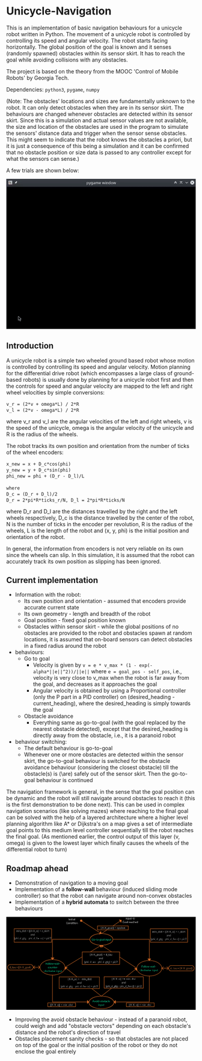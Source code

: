 # Unicycle-Navigation

This is an implementation of basic navigation behaviours for a unicycle robot written in Python. The movement of a unicycle robot is controlled by controlling its speed and angular velocity. The robot starts facing horizontally. The global position of the goal is known and it senses (randomly spawned) obstacles within its sensor skirt. It has to reach the goal while avoiding collisions with any obstacles.

The project is based on the theory from the MOOC 'Control of Mobile Robots' by Georgia Tech.

Dependencies: `python3`, `pygame`, `numpy`

(Note: The obstacles' locations and sizes are fundamentally unknown to the robot. It can only detect obstacles when they are in its sensor skirt. The behaviours are changed whenever obstacles are detected within its sensor skirt. Since this is a simulation and actual sensor values are not available, the size and location of the obstacles are used in the program to simulate the sensors' distance data and trigger when the sensor sense obstacles. This might seem to indicate that the robot knows the obstacles a priori, but it is just a consequence of this being a simulation and it can be confirmed that no obstacle position or size data is passed to any controller except for what the sensors can sense.)

A few trials are shown below:

![Paranoid Android](./resources/paranoid-android.gif)

## Introduction

A unicycle robot is a simple two wheeled ground based robot whose motion is controlled by controlling its speed and angular velocity. Motion planning for the differential drive robot (which encompasses a large class of ground-based robots) is usually done by planning for a unicycle robot first and then the controls for speed and angular velocity are mapped to the left and right wheel velocities by simple conversions:

```
v_r = (2*v + omega*L) / 2*R
v_l = (2*v - omega*L) / 2*R
```

where v_r and v_l are the angular velocities of the left and right wheels, v is the speed of the unicycle, omega is the angular velocity of the unicycle and R is the radius of the wheels.

The robot tracks its own position and orientation from the number of ticks of the wheel encoders:

```
x_new = x + D_c*cos(phi)
y_new = y + D_c*sin(phi)
phi_new = phi + (D_r - D_l)/L

where
D_c = (D_r + D_l)/2
D_r = 2*pi*R*ticks_r/N, D_l = 2*pi*R*ticks/N
```

where D_r and D_l are the distances travelled by the right and the left wheels respectively, D_c is the distance travelled by the center of the robot, N is the number of ticks in the encoder per revolution, R is the radius of the wheels, L is the length of the robot and (x, y, phi) is the initial position and orientation of the robot.

In general, the information from encoders is not very reliable on its own since the wheels can slip. In this simulation, it is assumed that the robot can accurately track its own position as slipping has been ignored.

## Current implementation

- Information with the robot:
  - Its own position and orientation - assumed that encoders provide accurate current state
  - Its own geometry - length and breadth of the robot
  - Goal position - fixed goal position known
  - Obstacles within sensor skirt - while the global positions of no obstacles are provided to the robot and obstacles spawn at random locations, it is assumed that on-board sensors can detect obstacles in a fixed radius around the robot
- behaviours:
  - Go to goal
    - Velocity is given by `v = e * v_max * (1 - exp(-alpha*||e||^2))/||e||` where `e = goal_pos - self_pos`, i.e., velocity is very close to v_max when the robot is far away from the goal, and decreases as it approaches the goal
    - Angular velocity is obtained by using a Proportional controller (only the P part in a PID controller) on (desired_heading - current_heading), where the desired_heading is simply towards the goal
  - Obstacle avoidance
    - Everything same as go-to-goal (with the goal replaced by the nearest obstacle detected), except that the desired_heading is directly away from the obstacle, i.e., it is a paranoid robot
- behaviour switching:
  - The default behaviour is go-to-goal
  - Whenever one or more obstacles are detected within the sensor skirt, the go-to-goal behaviour is switched for the obstacle avoidance behaviour (considering the closest obstacle) till the obstacle(s) is (\are) safely out of the sensor skirt. Then the go-to-goal behaviour is continued

The navigation framework is general, in the sense that the goal position can be dynamic and the robot will still navigate around obstacles to reach it (this is the first demonstration to be done next). This can be used in complex navigation scenarios (like solving mazes) where reaching to the final goal can be solved with the help of a layered architecture where a higher level planning algorithm like A* or Dijkstra's on a map gives a set of intermediate goal points to this medium level controller sequentially till the robot reaches the final goal. (As mentioned earlier, the control output of this layer (v, omega) is given to the lowest layer which finally causes the wheels of the differential robot to turn)

## Roadmap ahead

- Demonstration of navigation to a moving goal
- Implementation of a **follow-wall** behaviour (induced sliding mode controller) so that the robot can navigate around non-convex obstacles
- Implementation of a **hybrid automata** to switch between the three behaviours

![Hybrid Automata](./resources/hybrid-automata.png)

- Improving the avoid obstacle behaviour - instead of a paranoid robot, could weigh and add "obstacle vectors" depending on each obstacle's distance and the robot's direction of travel
- Obstacles placement sanity checks - so that obstacles are not placed on top of the goal or the initial position of the robot or they do not enclose the goal entirely
